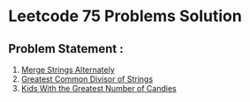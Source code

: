 # Leetcode 75 Problems Solution

## Problem Statement :

1. [ Merge Strings Alternately](https://leetcode.com/problems/merge-strings-alternately/?envType=study-plan-v2&envId=leetcode-75)
2. [Greatest Common Divisor of Strings](https://leetcode.com/problems/greatest-common-divisor-of-strings/description/?envType=study-plan-v2&envId=leetcode-75)
3. [Kids With the Greatest Number of Candies](https://leetcode.com/problems/kids-with-the-greatest-number-of-candies/description/?envType=study-plan-v2&envId=leetcode-75)

